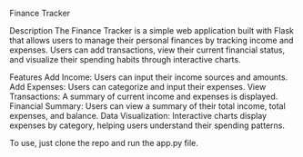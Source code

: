 Finance Tracker


Description
The Finance Tracker is a simple web application built with Flask that allows users to manage their personal finances by tracking income and expenses. Users can add transactions, view their current financial status, and visualize their spending habits through interactive charts.



Features
Add Income: Users can input their income sources and amounts.
Add Expenses: Users can categorize and input their expenses.
View Transactions: A summary of current income and expenses is displayed.
Financial Summary: Users can view a summary of their total income, total expenses, and balance.
Data Visualization: Interactive charts display expenses by category, helping users understand their spending patterns.



To use, just clone the repo and run the app.py file. 
